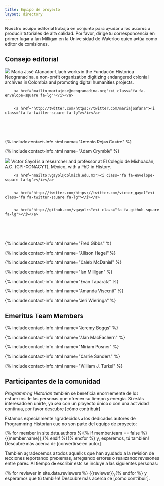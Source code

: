 ```yaml
---
title: Equipo de proyecto
layout: directory
---
```


Nuestro equipo editorial trabaja en conjunto para ayudar a los autores a producir tutoriales de alta calidad. Por favor, dirige tu correspondencia en primer lugar a Ian Milligan en la Universidad de Waterloo quien actúa como editor de comisiones.

## Consejo editorial

<div class="contact-box">
<img class="avatar" src="http://programminghistorian.org/avatars/Maria-Jose-Afanador-Llach.png" />
Maria José Afanador-Llach works in the Fundación Histórica Neogranadina, 
a non-profit organization digitizing endangered colonial archives in Colombia and promoting digital humanities projects.
 
<br />
	
	
		<a href="mailto:mariajose@neogranadina.org"><i class="fa fa-envelope-square fa-lg"></i></a>
	
	
		<a href="http://twitter.com/https://twitter.com/mariajoafana"><i class="fa fa-twitter-square fa-lg"></i></a>
<br /><br /><br />

{% include contact-info.html name="Antonio Rojas Castro" %}

{% include contact-info.html name="Adam Crymble" %}

<div class="contact-box">
<img class="avatar" src="http://programminghistorian.org/avatars/Victor-Gayol.png" />
Víctor Gayol is a researcher and professor at El Colegio de Michoacán, A.C. (CPI-CONACYT), México, with a PhD in History.
 
<br />
	
	
		<a href="mailto:vgayol@colmich.edu.mx"><i class="fa fa-envelope-square fa-lg"></i></a>
	
	
		<a href="http://twitter.com/https://twitter.com/victor_gayol"><i class="fa fa-twitter-square fa-lg"></i></a>
	
	
		<a href="http://github.com/vgayolrs"><i class="fa fa-github-square fa-lg"></i></a>
	
<br /><br /><br />
</div>

{% include contact-info.html name="Fred Gibbs" %}

{% include contact-info.html name="Allison Hegel" %}

{% include contact-info.html name="Caleb McDaniel" %}

{% include contact-info.html name="Ian Milligan" %}

{% include contact-info.html name="Evan Taparata" %}

{% include contact-info.html name="Amanda Visconti" %}

{% include contact-info.html name="Jeri Wieringa" %}


## Emeritus Team Members

{% include contact-info.html name="Jeremy Boggs" %}

{% include contact-info.html name="Alan MacEachern" %}

{% include contact-info.html name="Miriam Posner" %}

{% include contact-info.html name="Carrie Sanders" %}

{% include contact-info.html name="William J. Turkel" %}


## Participantes de la comunidad

*Programming Historian* también se beneficia enormemente de los esfuerzos de las personas que ofrecen su tiempo y energía. Si estás interesado en unirte, ya sea con un proyecto único o con una actividad continua, por favor descubre [cómo contribuir]

Estamos especialmente agradecidos a los dedicados autores de Programming Historian que no son parte del equipo de proyecto:

{% for member in site.data.authors %}{% if member.team == false %} {{member.name}},{% endif %}{% endfor %} y, esperemos, tú también! Descubre más acerca de [convertirse en autor]

También agradecemos a todos aquellos que han ayudado a la revisión de lecciones reportando problemas, arreglando errores o realizando revisiones entre pares. Al tiempo de escribir esto se incluye a las siguientes personas:

{% for reviewer in site.data.reviewers %}
{{reviewer}},{% endfor %} y esperamos que tú también! Descubre más acerca de [cómo contribuir].
